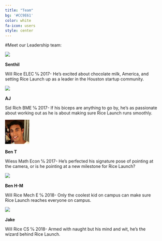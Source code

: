 ```yaml
---
title: "Team"
bg: '#CC9E61'
color: white
fa-icon: users
style: center
---
```


#Meet our Leadership team:


<div id="leader">
    <div id='lader-pad'></div>
    <div id="leader-container">
        <div id="leader-photo" >
            <img class="img-circle" src="https://media.licdn.com/mpr/mpr/shrinknp_400_400/p/3/005/0ad/154/30ea704.jpg" width="80px">
        </div>
        <div id="leader-text">
            <p class="name"><strong>Senthil</strong></p>
            <p>Will Rice ELEC ℅ 2017- He’s excited about chocolate milk, America, and setting Rice Launch up as a leader in the Houston startup community.</p>
        </div>
    </div>
    <div></div>
</div>    

<div id="leader">
    <div id='lader-pad'></div>
    <div id="leader-container">
        <div id="leader-photo" >
            <img class="img-circle" src="https://media.licdn.com/mpr/mpr/shrinknp_400_400/AAEAAQAAAAAAAAM8AAAAJDZjN2ViZjcyLTU3MWUtNDc2OC1hYTZiLWI3YjM0NWM4MWIxNA.jpg" width="80px">
        </div>
        <div id="leader-text">
            <p class="name"><strong>AJ</strong></p>
            <p>Sid Rich BME ℅ 2017- If his biceps are anything to go by, he’s as passionate about working out as he is about making sure Rice Launch runs smoothly.</p>
        </div>
    </div>
    <div></div>
</div> 

<div id="leader">
    <div id='lader-pad'></div>
    <div id="leader-container">
        <div id="leader-photo" >
            <img class="img-circle" src="/images/benphoto.jpg" width="80px">
        </div>
        <div id="leader-text">
            <p class="name"><strong>Ben T</strong></p>
            <p>Wiess Math Econ ℅ 2017- He’s perfected his signature pose of pointing at the camera, or is he pointing at a new milestone for Rice Launch?</p>
        </div>
    </div>
    <div></div>
</div> 

<div id="leader">
    <div id='lader-pad'></div>
    <div id="leader-container">
        <div id="leader-photo" >
            <img class="img-circle" src="https://media.licdn.com/mpr/mpr/shrinknp_400_400/AAEAAQAAAAAAAAAmAAAAJGNmYzdiMjFkLTMyY2ItNDU2NS04NGEwLTMzM2Y4NjQ1MWNmMg.jpg" width="80px">
        </div>
        <div id="leader-text">
            <p class="name"><strong>Ben H-M</strong></p>
            <p>Will Rice Mech E ℅ 2018- Only the coolest kid on campus can make sure Rice Launch reaches everyone on campus.</p>
        </div>
    </div>
    <div></div>
</div> 

<div id="leader">
    <div id='lader-pad'></div>
    <div id="leader-container">
        <div id="leader-photo" >
            <img class="img-circle" src="https://media.licdn.com/mpr/mpr/shrinknp_400_400/p/8/005/092/318/3f8d2f1.jpg" width="80px">
        </div>
        <div id="leader-text">
            <p class="name"><strong>Jake</strong></p>
            <p>Will Rice CS ℅ 2018- Armed with naught but his mind and wit, he’s the wizard behind Rice Launch.</p>
        </div>
    </div>
    <div></div>
</div> 


